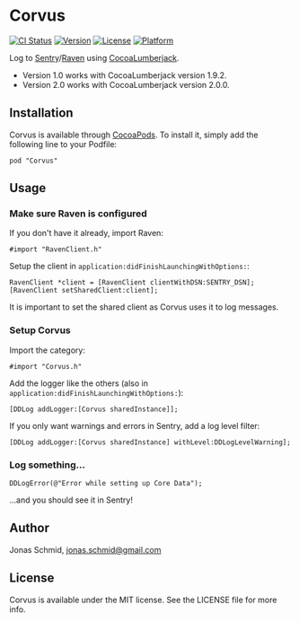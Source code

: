 # Corvus

[![CI Status](http://img.shields.io/travis/jschmid/Corvus.svg?style=flat)](https://travis-ci.org/jschmid/Corvus)
[![Version](https://img.shields.io/cocoapods/v/Corvus.svg?style=flat)](http://cocoadocs.org/docsets/Corvus)
[![License](https://img.shields.io/cocoapods/l/Corvus.svg?style=flat)](http://cocoadocs.org/docsets/Corvus)
[![Platform](https://img.shields.io/cocoapods/p/Corvus.svg?style=flat)](http://cocoadocs.org/docsets/Corvus)

Log to [Sentry](https://getsentry.com/)/[Raven](https://github.com/getsentry/raven-objc) using [CocoaLumberjack](https://github.com/CocoaLumberjack/CocoaLumberjack).

* Version 1.0 works with CocoaLumberjack version 1.9.2.
* Version 2.0 works with CocoaLumberjack version 2.0.0.

## Installation

Corvus is available through [CocoaPods](http://cocoapods.org). To install
it, simply add the following line to your Podfile:

    pod "Corvus"

## Usage

### Make sure Raven is configured

If you don't have it already, import Raven:

    #import "RavenClient.h"
    
Setup the client in `application:didFinishLaunchingWithOptions:`:

    RavenClient *client = [RavenClient clientWithDSN:SENTRY_DSN];
    [RavenClient setSharedClient:client];
    
It is important to set the shared client as Corvus uses it to log messages.
    
### Setup Corvus

Import the category:

	#import "Corvus.h"

Add the logger like the others (also in `application:didFinishLaunchingWithOptions:`):

    [DDLog addLogger:[Corvus sharedInstance]];

If you only want warnings and errors in Sentry, add a log level filter:

    [DDLog addLogger:[Corvus sharedInstance] withLevel:DDLogLevelWarning];
    
### Log something...

    DDLogError(@"Error while setting up Core Data");

...and you should see it in Sentry!

## Author

Jonas Schmid, jonas.schmid@gmail.com

## License

Corvus is available under the MIT license. See the LICENSE file for more info.
